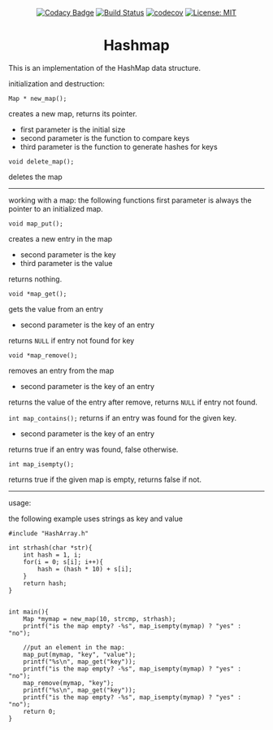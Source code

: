 <div align="center">

[![Codacy Badge](https://api.codacy.com/project/badge/Grade/1de8b8baad924c1eb4a9bea6ddb2e613)](https://www.codacy.com/manual/VGeorgee/hashmap?utm_source=github.com&amp;utm_medium=referral&amp;utm_content=VGeorgee/hashmap&amp;utm_campaign=Badge_Grade)
[![Build Status](https://travis-ci.org/VGeorgee/hashmap.svg?branch=master)](https://travis-ci.org/VGeorgee/hashmap)
[![codecov](https://codecov.io/gh/VGeorgee/hashmap/branch/master/graph/badge.svg)](https://codecov.io/gh/VGeorgee/hashmap)
[![License: MIT](https://img.shields.io/badge/License-MIT-yellow.svg)](https://opensource.org/licenses/MIT)

# Hashmap

</div>

This is an implementation of the HashMap data structure.

initialization and destruction:

`Map * new_map();`

creates a new map, returns its pointer.
   - first parameter is the initial size
   - second parameter is the function to compare keys
   - third parameter is the function to generate hashes for keys


`void delete_map();`

deletes the map

---

working with a map:
the following functions first parameter is always the pointer to an initialized
map.

`void map_put();`

creates a new entry in the map
  - second parameter is the key
  - third parameter is the value

returns nothing.


`void *map_get();`

gets the value from an entry
   - second parameter is the key of an entry
   
returns `NULL` if entry not found for key


`void *map_remove();`

removes an entry from the map
   - second parameter is the key of an entry
   
returns the value of the entry after remove,
returns `NULL` if entry not found.

`int map_contains();`
returns if an entry was found for the given key.
   - second parameter is the key of an entry
   
returns true if an entry was found, false otherwise.


`int map_isempty();`

returns true if the given map is empty, returns false if not.

---

usage:

the following example uses strings as key and value
```
#include "HashArray.h"

int strhash(char *str){
    int hash = 1, i;
    for(i = 0; s[i]; i++){
        hash = (hash * 10) + s[i];
    }
    return hash;
}


int main(){
    Map *mymap = new_map(10, strcmp, strhash);
    printf("is the map empty? -%s", map_isempty(mymap) ? "yes" : "no");
   
    //put an element in the map:
    map_put(mymap, "key", "value");
    printf("%s\n", map_get("key"));    
    printf("is the map empty? -%s", map_isempty(mymap) ? "yes" : "no");        
    map_remove(mymap, "key");
    printf("%s\n", map_get("key"));
    printf("is the map empty? -%s", map_isempty(mymap) ? "yes" : "no");
    return 0;
}
```

